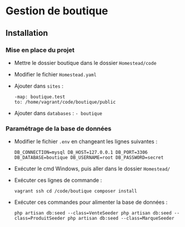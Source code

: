 # Gestion de boutique

## Installation

### Mise en place du projet

- Mettre le dossier boutique dans le dossier ``Homestead/code`` 
- Modifier le fichier ``Homestead.yaml``
- Ajouter dans ``sites`` :

    ```
  -map: boutique.test
  to: /home/vagrant/code/boutique/public
    ```

- Ajouter dans ``databases`` :
``- boutique``

### Paramétrage de la base de données

- Modifier le fichier ``.env`` en changeant les lignes suivantes : 

    ``
DB_CONNECTION=mysql
DB_HOST=127.0.0.1
DB_PORT=3306
DB_DATABASE=boutique
DB_USERNAME=root
DB_PASSWORD=secret
    ``

- Exécuter le cmd Windows, puis aller dans le dossier ``Homestead/`` 
- Exécuter ces lignes de commande :

    ``
  vagrant ssh
  cd /code/boutique
  composer install
    ``

 - Exécuter ces commandes pour alimenter la base de données : 

    ``
  php artisan db:seed --class=VenteSeeder
  php artisan db:seed --class=ProduitSeeder
  php artisan db:seed --class=MarqueSeeder
    ``
  

 
    
